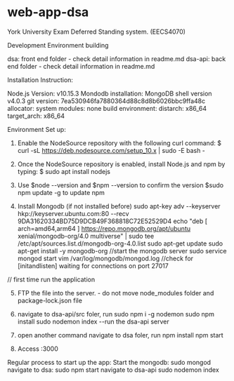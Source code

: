 # web-app-dsa
York University Exam Deferred Standing system. (EECS4070)

Development Environment building

dsa: front end folder - check detail information in readme.md
dsa-api: back end folder - check detail information in readme.md

Installation Instruction:

Node.js Version: v10.15.3
Mondodb installation:
MongoDB shell version v4.0.3
git version: 7ea530946fa7880364d88c8d8b6026bbc9ffa48c
allocator: system
modules: none
build environment:
distarch: x86_64
target_arch: x86_64

Environment Set up:

1. Enable the NodeSource repository with the following curl command:
   \$ curl -sL https://deb.nodesource.com/setup_10.x | sudo -E bash -

2. Once the NodeSource repository is enabled, install Node.js and npm by typing:
   \$ sudo apt install nodejs

3. Use \$node --version and \$npm --version to confirm the version
   \$sudo npm update -g to update npm

4. Install Mongodb (if not installed before)
   sudo apt-key adv --keyserver hkp://keyserver.ubuntu.com:80 --recv 9DA31620334BD75D9DCB49F368818C72E52529D4
   echo "deb [ arch=amd64,arm64 ] https://repo.mongodb.org/apt/ubuntu xenial/mongodb-org/4.0 multiverse" | sudo tee /etc/apt/sources.list.d/mongodb-org-4.0.list
   sudo apt-get update
   sudo apt-get install -y mongodb-org
   //start the mongodb server
   sudo service mongod start
   vim /var/log/mongodb/mongod.log //check for [initandlisten] waiting for connections on port 27017

// first time run the application

5. FTP the file into the server. - do not move node_modules folder and package-lock.json file

6. navigate to dsa-api/src foler, run
   sudo npm i -g nodemon
   sudo npm install
   sudo nodemon index --run the dsa-api server

7. open another command
   navigate to dsa foler, run
   npm install
   npm start

8. Access <Serverip>:3000

Regular process to start up the app:
Start the mongodb: sudo mongod
navigate to dsa:
sudo npm start
navigate to dsa-api
sudo nodemon index
